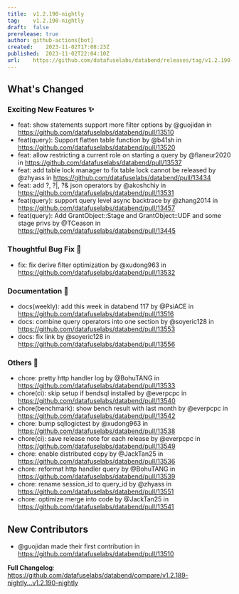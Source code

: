 ```yaml
---
title:	v1.2.190-nightly
tag:	v1.2.190-nightly
draft:	false
prerelease:	true
author:	github-actions[bot]
created:	2023-11-02T17:08:23Z
published:	2023-11-02T22:04:10Z
url:	https://github.com/datafuselabs/databend/releases/tag/v1.2.190-nightly
---
```

<!-- Release notes generated using configuration in .github/release.yml at main -->

## What's Changed
### Exciting New Features ✨
* feat: show statements support more filter options by @guojidan in https://github.com/datafuselabs/databend/pull/13510
* feat(query): Support flatten table function by @b41sh in https://github.com/datafuselabs/databend/pull/13520
* feat: allow restricting a current role on starting a query by @flaneur2020 in https://github.com/datafuselabs/databend/pull/13537
* feat: add table lock manager to fix table lock cannot be released by @zhyass in https://github.com/datafuselabs/databend/pull/13434
* feat: add ?, ?|, ?& json operators by @akoshchiy in https://github.com/datafuselabs/databend/pull/13531
* feat(query): support query level async backtrace by @zhang2014 in https://github.com/datafuselabs/databend/pull/13457
* feat(query): Add GrantObject::Stage and GrantObject::UDF and some stage privs by @TCeason in https://github.com/datafuselabs/databend/pull/13445
### Thoughtful Bug Fix 🔧
* fix: fix derive filter optimization by @xudong963 in https://github.com/datafuselabs/databend/pull/13532
### Documentation 📔
* docs(weekly): add this week in databend 117 by @PsiACE in https://github.com/datafuselabs/databend/pull/13516
* docs: combine query operators into one section by @soyeric128 in https://github.com/datafuselabs/databend/pull/13553
* docs: fix link by @soyeric128 in https://github.com/datafuselabs/databend/pull/13556
### Others 📒
* chore: pretty http handler log by @BohuTANG in https://github.com/datafuselabs/databend/pull/13533
* chore(ci): skip setup if bendsql installed by @everpcpc in https://github.com/datafuselabs/databend/pull/13540
* chore(benchmark): show bench result with last month by @everpcpc in https://github.com/datafuselabs/databend/pull/13542
* chore: bump sqllogictest by @xudong963 in https://github.com/datafuselabs/databend/pull/13538
* chore(ci): save release note for each release by @everpcpc in https://github.com/datafuselabs/databend/pull/13549
* chore: enable distributed copy by @JackTan25 in https://github.com/datafuselabs/databend/pull/13536
* chore: reformat http handler query by @BohuTANG in https://github.com/datafuselabs/databend/pull/13539
* chore: rename session_id to query_id by @zhyass in https://github.com/datafuselabs/databend/pull/13551
* chore: optimize merge into code by @JackTan25 in https://github.com/datafuselabs/databend/pull/13541

## New Contributors
* @guojidan made their first contribution in https://github.com/datafuselabs/databend/pull/13510

**Full Changelog**: https://github.com/datafuselabs/databend/compare/v1.2.189-nightly...v1.2.190-nightly
